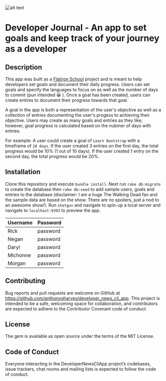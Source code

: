 ![alt text](https://forthebadge.com/images/badges/made-with-ruby.svg "Made With Ruby")

# Developer Journal - An app to set goals and keep track of your journey as a developer

## Description
This app was built as a [Flatiron School](https://flatironschool.com/) project and is meant to help developers set goals and document their daily progress.  Users can set goals and specify the languages to focus on as well as the number of days to commit (pun intended 😀 ).  Once a goal has been created, users can create entires to document their progress towards that goal.  

A goal in the app is both a representation of the user's objective as well as a collection of entries documenting the user's progess to achieving their objective.  Users may create as many goals and entries as they like; however, goal progress is calculated based on the nubmer of days with entries.  

For example: A user could create a goal of `Learn Bootstrap` with a timeframe of `10 days`.  If the user created 3 entries on the first day, the total progress would be 10% (1 out of 10 days).  If the user created 1 entry on the second day, the total progress would be 20%.

## Installation
Clone this repository and execute `bundle install`.  Next run `rake db:migrate` to create the database then `rake db:seed` to add sample users, goals and entries to the database (disclaimer: I am a huge The Walking Dead fan and the sample data are based on the show.  There are no spoilers, just a nod to an awesome show!).  Run `shotgun` and navigate to spin-up a local server and navigate to `localhost:9393` to preview the app.

|Username		|Password|
|-----------|--------|
|Rick				|password|
|Negan			|password|
|Daryl			|password|
|Michonne		|password|
|Morgan			|password|

## Contributing
Bug reports and pull requests are welcome on GitHub at https://github.com/anthonygharvey/developer_news_cli_app. This project is intended to be a safe, welcoming space for collaboration, and contributors are expected to adhere to the Contributor Covenant code of conduct.

## License
The gem is available as open source under the terms of the MIT License.

## Code of Conduct
Everyone interacting in the DeveloperNewsCliApp project’s codebases, issue trackers, chat rooms and mailing lists is expected to follow the code of conduct.

